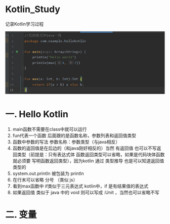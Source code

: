 # Kotlin_Study
记录Kotlin学习过程

![images](https://github.com/Raphrodite/Kotlin_Study/blob/main/images/kotlin1.png)

# 一. Hello Kotlin  
1. main函数不需要在class中就可以运行  
2. fun代表一个函数 后面跟的是函数名称，参数列表和返回值类型  
3. 函数中参数的写法 参数名称：参数类型（与java相反）  
4. 函数的返回值是在后边的（和java刚好相反的）当然 有返回值 也可以不写返回类型（前提是：只有表达式体 函数返回类型可以省略，如果是代码块体函数就必须要 写明函数返回类型），因为kotlin 通过 类型推导 也是可以知道返回值类型的  
5. system.out.println 被包装为 println  
6. 在行末可以省略 分号 （类似 js）  
7. 看到max函数中 if类似于三元表达式 kotlin中，if 是有结果值的表达式  
8. 如果返回值 类似于 java 中的 void 则可以写成 :Unit ，当然也可以省略不写  

# 二. 变量
